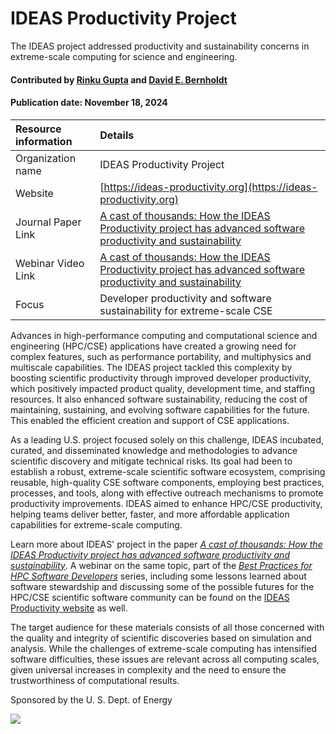 # IDEAS Productivity Project
<!-- deck text start --> 
The IDEAS project addressed productivity and sustainability concerns in extreme-scale computing for science and engineering.
<!-- deck text end --> 

#### Contributed by [Rinku Gupta](http://github.com/rinkug) and [David E. Bernholdt](http://github.com/bernhold) 
#### Publication date: November 18, 2024

Resource information | Details 
:--- | :--- 
Organization name  | IDEAS  Productivity Project
Website  | [https://ideas-productivity.org](https://ideas-productivity.org)
Journal Paper Link| [A cast of thousands: How the IDEAS Productivity project has advanced software productivity and sustainability](https://doi.org/10.1109/MCSE.2024.3383799)
Webinar Video Link | [A cast of thousands: How the IDEAS Productivity project has advanced software productivity and sustainability](https://ideas-productivity.org/events/hpcbp-080-ideas)
Focus | Developer productivity and software sustainability for extreme-scale CSE

Advances in high-performance computing and computational science and engineering (HPC/CSE) applications have created a growing need for complex features, such as performance portability, and multiphysics and multiscale capabilities. 
The IDEAS project tackled this complexity by boosting scientific productivity through improved developer productivity, which positively impacted product quality, development time, and staffing resources.
It also enhanced software sustainability, reducing the cost of maintaining, sustaining, and evolving software capabilities for the future. 
This enabled the efficient creation and support of CSE applications.

As a leading U.S. project focused solely on this challenge, IDEAS incubated, curated, and disseminated knowledge and methodologies to advance scientific discovery and mitigate technical risks. 
Its goal had been to establish a robust, extreme-scale scientific software ecosystem, comprising reusable, high-quality CSE software components, employing best practices, processes, and tools, along with effective outreach mechanisms to promote productivity improvements. 
IDEAS aimed to enhance HPC/CSE productivity, helping teams deliver better, faster, and more affordable application capabilities for extreme-scale computing.

Learn more about IDEAS' project in the paper *[A cast of thousands: How the IDEAS Productivity project has advanced software productivity and sustainability](https://doi.org/10.1109/MCSE.2024.3383799)*. 
A webinar on the same topic, part of the *[Best Practices for HPC Software Developers](https://ideas-productivity.org/resources/series/hpc-best-practices-webinars/)* series, including some lessons learned about software stewardship and discussing some of the possible futures for the HPC/CSE scientific software community can be found on the [IDEAS Productivity website](https://ideas-productivity.org/events/hpcbp-080-ideas) as well.

The target audience for these materials consists of all those concerned with the quality and integrity of scientific discoveries based on simulation and analysis. While the challenges of extreme-scale computing has intensified software difficulties, these issues are relevant across all computing scales, given universal increases in complexity and the need to ensure the trustworthiness of computational results.

Sponsored by the U. S. Dept. of Energy

<img src='../images/IDEAS_logo_small.png' class='logo' />


<!---
Publish: yes
Topics: Projects and organizations
Pinned: no
--->

